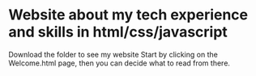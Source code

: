 # Website about my tech experience and skills in html/css/javascript
Download the folder to see my website
Start by clicking on the Welcome.html page, then you can decide what to read from there.
